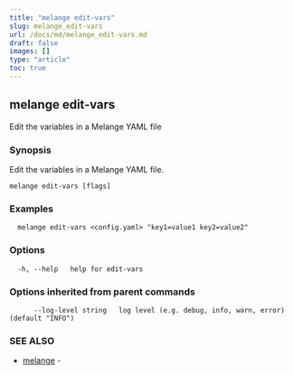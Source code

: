 ```yaml
---
title: "melange edit-vars"
slug: melange_edit-vars
url: /docs/md/melange_edit-vars.md
draft: false
images: []
type: "article"
toc: true
---
```

## melange edit-vars

Edit the variables in a Melange YAML file

### Synopsis

Edit the variables in a Melange YAML file.

```
melange edit-vars [flags]
```

### Examples

```
  melange edit-vars <config.yaml> "key1=value1 key2=value2"
```

### Options

```
  -h, --help   help for edit-vars
```

### Options inherited from parent commands

```
      --log-level string   log level (e.g. debug, info, warn, error) (default "INFO")
```

### SEE ALSO

* [melange](/docs/md/melange.md)	 - 

